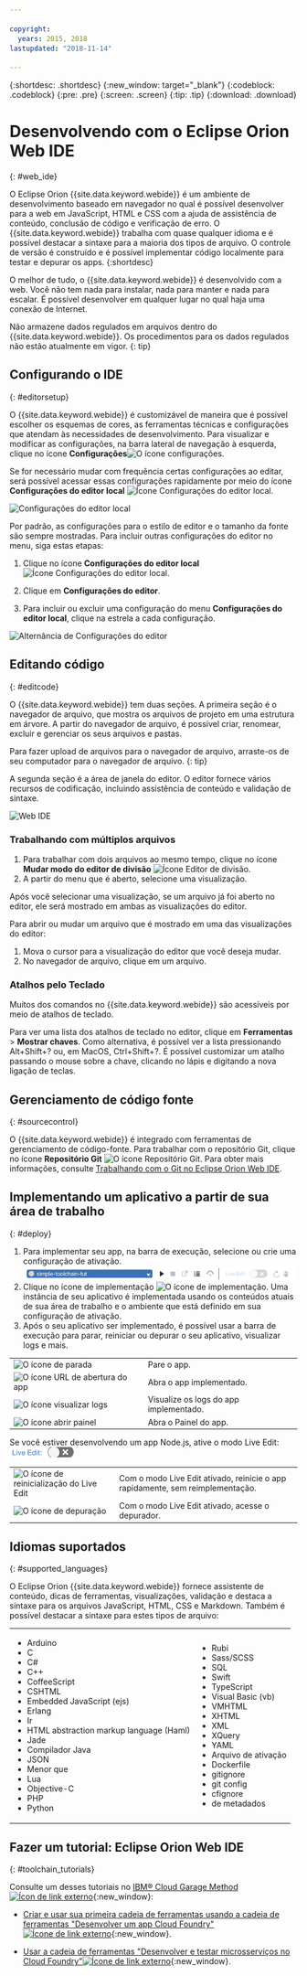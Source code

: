 ```yaml
---

copyright:
  years: 2015, 2018
lastupdated: "2018-11-14"

---
```


{:shortdesc: .shortdesc}
{:new_window: target="_blank"}
{:codeblock: .codeblock}
{:pre: .pre}
{:screen: .screen}
{:tip: .tip}
{:download: .download}

# Desenvolvendo com o Eclipse Orion Web IDE
{: #web_ide}

O Eclipse Orion {{site.data.keyword.webide}} é um ambiente de desenvolvimento baseado em
navegador no qual é possível desenvolver para a web em JavaScript, HTML e CSS com a ajuda de assistência de
conteúdo, conclusão de código e verificação de erro. O {{site.data.keyword.webide}} trabalha com quase qualquer idioma e é possível destacar a sintaxe para a maioria dos tipos de arquivo. O controle de versão é construído e é possível implementar código localmente para testar e depurar os apps.
{:shortdesc}

O melhor de tudo, o {{site.data.keyword.webide}} é desenvolvido com a web. Você não tem nada para instalar, nada para manter e nada para escalar. É possível desenvolver em qualquer lugar no qual haja uma conexão de Internet.

Não armazene dados regulados em arquivos dentro do {{site.data.keyword.webide}}. Os procedimentos para os dados regulados não estão atualmente em vigor.
{: tip}

## Configurando o IDE
{: #editorsetup}

O {{site.data.keyword.webide}} é customizável de maneira que é possível escolher os esquemas de cores, as ferramentas técnicas e configurações que atendam às necessidades de desenvolvimento. Para visualizar e modificar as configurações, na barra lateral de navegação à esquerda, clique no ícone **Configurações**<img class="inline" src="images/webide_settings_icon_light_small.png"  alt="O ícone configurações">.

Se for necessário mudar com frequência certas configurações ao editar, será possível acessar essas configurações rapidamente por meio do ícone **Configurações do editor local** <img class="inline" src="images/webide_local_settings_icon_light_small.png"  alt="Ícone Configurações do editor local">.

![Configurações do editor local](images/webide_local_editor_settings_light.png)

Por padrão, as configurações para o estilo de editor e o tamanho da fonte são sempre mostradas. Para incluir outras configurações do editor no menu, siga estas etapas:

1. Clique no ícone **Configurações do editor local** <img class="inline" src="images/webide_local_settings_icon_light_small.png"  alt="Ícone Configurações do editor local">.

2. Clique em **Configurações do editor**.

3. Para incluir ou excluir uma configuração do menu **Configurações do editor local**, clique na estrela a cada configuração.

![Alternância de Configurações do editor](images/webide_editor_settings_toggle_light.png)


## Editando código
{: #editcode}

O {{site.data.keyword.webide}} tem duas seções. A primeira seção é o navegador de arquivo, que mostra os arquivos de projeto em uma estrutura em árvore. A partir do navegador de arquivo, é possível criar, renomear, excluir e gerenciar os seus arquivos e pastas.

Para fazer upload de arquivos para o navegador de arquivo, arraste-os de seu computador para o navegador de arquivo.
{: tip}

A segunda seção é a área de janela do editor. O editor fornece vários recursos de codificação, incluindo assistência de conteúdo e validação de sintaxe.

![Web IDE](images/webide_light.png)

### Trabalhando com múltiplos arquivos
1. Para trabalhar com dois arquivos ao mesmo tempo, clique no ícone **Mudar modo do editor de divisão** <img class="inline" src="images/webide_split_editor_icon_light_small.png"  alt="Ícone Editor de divisão">.
2. A partir do menu que é aberto, selecione uma visualização.

 Após você selecionar uma visualização, se um arquivo já foi aberto no editor, ele será mostrado em ambas as visualizações do editor.

 Para abrir ou mudar um arquivo que é mostrado em uma das visualizações do editor:
 1. Mova o cursor para a visualização do editor que você deseja mudar.
 2. No navegador de arquivo, clique em um arquivo.

### Atalhos pelo Teclado
Muitos dos comandos no {{site.data.keyword.webide}} são acessíveis por meio de atalhos de teclado.

Para ver uma lista dos atalhos de teclado no editor, clique em **Ferramentas** > **Mostrar chaves**. Como alternativa, é possível ver a lista pressionando Alt+Shift+? ou, em MacOS, Ctrl+Shift+?. É possível customizar um atalho passando o mouse sobre a chave, clicando no lápis e digitando a nova ligação de teclas.

## Gerenciamento de código fonte
{: #sourcecontrol}

O {{site.data.keyword.webide}} é integrado com ferramentas de gerenciamento de código-fonte. Para trabalhar com o repositório Git, clique no ícone **Repositório Git** <img class="inline" src="images/webide_git_icon_light_small.png"  alt="O ícone Repositório Git">.  Para obter mais informações, consulte
[Trabalhando com o Git no Eclipse
Orion Web IDE](/docs/services/ContinuousDelivery/git_web_ide.html#git_web_ide).

## Implementando um aplicativo a partir de sua área de trabalho
{: #deploy}

1. Para implementar seu app, na barra de execução, selecione ou crie uma configuração de ativação.
 ![Barra de execução](images/webide_runbar_light.png)   
1. Clique no ícone de implementação <img class="inline" src="images/webide_deploy_button_light_small.png"  alt="O ícone de implementação">. Uma instância de seu aplicativo é implementada usando os conteúdos atuais de sua área de trabalho e o ambiente que está definido em sua configuração de ativação.
2. Após o seu aplicativo ser implementado, é possível usar a barra de execução para parar, reiniciar ou depurar o seu aplicativo, visualizar logs e mais.

<table role="presentation">
<tr><td><img src="./images/stop_button.png"  alt="O ícone de parada"></td><td>Pare o app.</td></tr>
<tr><td> <img src="./images/open_app_url.png"  alt="O ícone URL de abertura do app"></td><td> Abra o app implementado.</td></tr>
<tr><td><img src="./images/view_logs.png"  alt="O ícone visualizar logs"></td><td>Visualize os logs do app implementado.</td></tr>
<tr><td><img src="./images/open_dashboard.png"  alt="O ícone abrir painel"></td><td>Abra o Painel do app.</td></tr>
</table>

Se você estiver desenvolvendo um app Node.js, ative o modo Live Edit: <img  src="./images/enable_live_edit.png"  alt="A régua de controle de ativação do Live Edit">

<table role="presentation"><tr><td><img src="./images/live_edit_restart.png"  alt="O ícone de reinicialização do Live Edit"></td><td>Com o modo Live Edit ativado, reinicie o app rapidamente, sem reimplementação.</td></tr>
<tr><td> <img src="./images/debug_icon.png"  alt="O ícone de depuração"></td>
<td>Com o modo Live Edit ativado, acesse o depurador.
</td></tr>
</table>

<!-- 3/6/2016: bl commands don't work with V2/CD
## Editing outside of the {{site.data.keyword.webide}}
{: #editlocal}

To use an editor besides the {{site.data.keyword.webide}}, set up {{site.data.keyword.Bluemix_live}} so that you can work directly with your project files in any tool. {{site.data.keyword.Bluemix_live_notm}} is a command-line application that synchronizes the changes in your local file system with your cloud workspace in {{site.data.keyword.Bluemix_short}}.

### Before you begin

Download and install the [{{site.data.keyword.Bluemix_live_notm}} command-line interface ![External link icon](../../icons/launch-glyph.svg "External link icon")](http://livesyncdownload.ng.bluemix.net){: new_window}.

### Synchronizing your local environment with {{site.data.keyword.Bluemix_notm}}
{: #edit_local_download}

1. Open a command-line window.
2. Sign in to {{site.data.keyword.Bluemix_notm}}:

	```
	bl login
	```
	{: pre}

3. When you are prompted, enter your IBMid and password.
4. View a list of your {{site.data.keyword.Bluemix_notm}} projects:

	```
	bl projects
	```
	{: pre}

4. Synchronize your local environment with your project on {{site.data.keyword.Bluemix_notm}}:

	```
	bl sync projectName
	```
	{: pre}

where `projectName` is your {{site.data.keyword.Bluemix_notm}} app's name.

When you are finished editing, enter `q` to end synchronization.

### Enabling the Desktop Sync feature to edit code locally

The Desktop Sync feature is like Live Edit mode for the command line. You need the Desktop Sync feature to debug on the command line.
1. In another command-line window, enable the Desktop Sync feature:

	```
	cd localDirectory
	bl start
	```
	{: codeblock}

2. Use the launch configuration that you created in the {{site.data.keyword.webide}}. After you select the launch configuration, the Desktop Sync feature is enabled in your local environment. In the command-line window that you just opened, you can view the app's URL, the debug URL, the manage URL, and view the {{site.data.keyword.Bluemix_live_notm}} state.

3. Refresh the browser and verify that you can see the changes that you saved to static files in the local workspace.

### Disabling the Desktop Sync feature

1. In the second command-line window, enter `bl stop`.
2. In the first command-line window, enter `q`.

-->

## Idiomas suportados
{: #supported_languages}

O Eclipse Orion {{site.data.keyword.webide}} fornece assistente de conteúdo, dicas de ferramentas, visualizações, validação e destaca a sintaxe para os arquivos JavaScript, HTML, CSS e Markdown. Também é possível destacar a sintaxe para estes tipos de arquivo:

<table role="presentation">
<tr>
<td>
<ul><li>Arduino
</li><li>C</li>
<li>C#
</li><li>C++
</li><li>CoffeeScript
</li><li>CSHTML
</li><li>Embedded JavaScript (ejs)
</li><li>Erlang
</li><li>Ir
</li><li>HTML abstraction markup language (Haml)
</li><li>Jade
</li><li>Compilador Java
</li><li>JSON
</li><li>Menor que  
</li><li>Lua  
</li><li>Objective-C
</li><li>PHP
</li><li>Python</li></ul>
</td>
<td>
<ul><li>Rubi
</li><li>Sass/SCSS
</li><li>SQL
</li><li>Swift
</li><li>TypeScript
</li><li>Visual Basic (vb)
</li><li>VMHTML
</li><li>XHTML
</li><li>XML
</li><li>XQuery
</li><li>YAML
</li><li>Arquivo de ativação 	
</li><li>Dockerfile
</li><li>gitignore
</li><li>git config
</li><li>cfignore
</li><li>de metadados
</li></ul>
</td>
</tr>
</table>

## Fazer um tutorial: Eclipse Orion Web IDE
{: #toolchain_tutorials}

Consulte um desses tutoriais no [IBM&reg; Cloud Garage Method ![Ícon de link externo](../../icons/launch-glyph.svg "Ícone de link externo")](https://www.ibm.com/cloud/garage){:new_window}:

  * [Criar e usar sua primeira cadeia de ferramentas usando a cadeia de ferramentas "Desenvolver um app Cloud Foundry" ![Ícone de link externo](../../icons/launch-glyph.svg "Ícone de link externo")](https://www.ibm.com/cloud/garage/tutorials/introduce-develop-cloud-foundry-app-toolchain){:new_window}.

  * [Usar a cadeia de ferramentas "Desenvolver e testar microsserviços no Cloud Foundry"![Ícone de link externo](../../icons/launch-glyph.svg "Ícone de link externo")](https://www.ibm.com/cloud/garage/tutorials/use-develop-test-microservices-on-cloud-foundry-toolchain){:new_window}.
